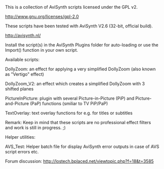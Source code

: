 This is a collection of AviSynth scripts licensed under the GPL v2.

http://www.gnu.org/licenses/gpl-2.0

These scripts have been tested with AviSynth V2.6 (32-bit, official build).

http://avisynth.nl/

Install the script(s) in the AviSynth Plugins folder for auto-loading or use the Import() function in your own script.

Available scripts:

DollyZoom:			an effect for applying a very simplified DollyZoom (also known as "Vertigo" effect)

DollyZoom_V2:		an effect which creates a simplified DollyZoom with 3 shifted planes

PictureInPicture:	plugin with several Picture-in-Picture (PiP) and Picture-and-Picture (PaP) functions (smiliar to TV PiP/PaP)

TextOverlay:		text overlay functions for e.g. for titles or subtitles

Remark:
Keep in mind that these scripts are no professional effect filters and work is still in progress. ;)


Helper utilities:

AVS_Test:			Helper batch file for display AviSynth error outputs in case of AVS script errors etc.


Forum discussion:
http://lostech.bplaced.net/viewtopic.php?f=18&t=3585





